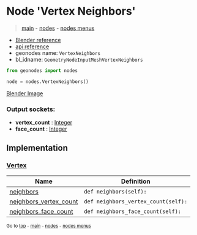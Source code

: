 # Node 'Vertex Neighbors'

> [main](../structure.md) - [nodes](nodes.md) - [nodes menus](nodes_menus.md)

- [Blender reference](https://docs.blender.org/manual/en/latest/modeling/geometry_nodes/mesh/vertex_neighbors.html)
- [api reference](https://docs.blender.org/api/current/bpy.types.GeometryNodeInputMeshVertexNeighbors.html)
- geonodes name: `VertexNeighbors`
- bl_idname: `GeometryNodeInputMeshVertexNeighbors`

```python
from geonodes import nodes

node = nodes.VertexNeighbors()
```

[Blender Image](self.node_image_ref)

### Output sockets:

- **vertex_count** : [Integer](Integer.md)
- **face_count** : [Integer](Integer.md)

## Implementation

### [Vertex](Vertex.md)

| Name | Definition |
|------|------------|
 | [neighbors](Vertex.md#neighbors-property) | `def neighbors(self):` |
 | [neighbors_vertex_count](Vertex.md#neighbors_vertex_count-property) | `def neighbors_vertex_count(self):` |
 | [neighbors_face_count](Vertex.md#neighbors_face_count-property) | `def neighbors_face_count(self):` |

<sub>Go to [top](#node-Vertex-Neighbors) - [main](../structure.md) - [nodes](nodes.md) - [nodes menus](nodes_menus.md)</sub>

